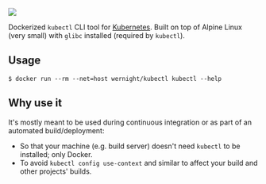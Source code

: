 [![](https://badge.imagelayers.io/wernight/kubectl:latest.svg)](https://imagelayers.io/?images=wernight/kubectl:latest 'Get your own badge on imagelayers.io')

Dockerized `kubectl` CLI tool for [Kubernetes](http://kubernetes.io/). Built on top of Alpine Linux (very small) with `glibc` installed (required by `kubectl`).

## Usage

    $ docker run --rm --net=host wernight/kubectl kubectl --help

## Why use it

It's mostly meant to be used during continuous integration or as part of an automated build/deployment:

  * So that your machine (e.g. build server) doesn't need `kubectl` to be installed; only Docker.
  * To avoid `kubectl config use-context` and similar to affect your build and other projects' builds.
